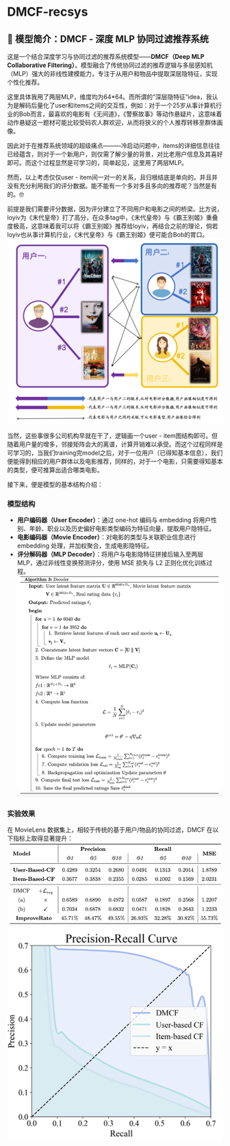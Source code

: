 # DMCF-recsys
## 📌 模型简介：DMCF - 深度 MLP 协同过滤推荐系统

这是一个结合深度学习与协同过滤的推荐系统模型——**DMCF（Deep MLP Collaborative Filtering）**。模型融合了传统协同过滤的推荐逻辑与多层感知机（MLP）强大的非线性建模能力，专注于从用户和物品中提取深层隐特征，实现个性化推荐。

这里具体我用了两层MLP，维度均为64*64。而所谓的“深层隐特征”idea，我认为是解码后量化了user和items之间的交互性，例如：对于一个25岁从事计算机行业的Bob而言，最喜欢的电影有《无间道》，《警察故事》等动作悬疑片，这意味着动作悬疑这一题材可能比较受码农人群欢迎，从而将狭义的个人推荐转移至群体画像。

因此对于在推荐系统领域的超级痛点———冷启动问题中，items的详细信息往往已经蕴含，则对于一个新用户，则仅需了解少量的背景，对比老用户信息及其喜好即可。而这个过程显然是可学习的，简单起见，这里用了两层MLP。

然而，以上考虑仅仅user - item间一对一的关系，且归根结底是单向的。并且并没有充分利用我们的评分数据。能不能有一个多对多且多向的推荐呢？当然是有的。🤓

前提是我们需要评分数据，因为评分建立了不同用户和电影之间的桥梁。比方说，loyiv为《末代皇帝》打了高分，在众多tag中，《末代皇帝》与《霸王别姬》重叠度极高，这意味着我可以将《霸王别姬》推荐给loyiv，再结合之前的理论，倘若loyiv也从事计算机行业，《末代皇帝》与《霸王别姬》便可能合Bob的胃口。
![用户与电影的关系](image/用户推荐.png)

当然，这些事很多公司机构早就在干了，逻辑画一个user - item图结构即可。但随着用户量的增多，邻接矩阵会大的离谱，计算开销难以承受。而这个过程同样是可学习的，当我们training完model之后，对于一位用户（已得知基本信息），我们便能得到相应的用户群体以及电影推荐，同样的，对于一个电影，只需要得知基本的类型，便可推算出适合哪类电影。

接下来，便是模型的基本结构介绍：


### 模型结构

- **用户编码器（User Encoder）**：通过 one-hot 编码与 embedding 将用户性别、年龄、职业以及历史偏好电影类型编码为特征向量，提取用户隐特征。
- **电影编码器（Movie Encoder）**：对电影的类型与关联职业信息进行 embedding 处理，并加权聚合，生成电影隐特征。
- **评分解码器（MLP Decoder）**：将用户与电影隐特征拼接后输入至两层 MLP，通过非线性变换预测评分，使用 MSE 损失与 L2 正则化优化训练过程。
![模型结构图](image/算法.png)
### 实验效果

在 MovieLens 数据集上，相较于传统的基于用户/物品的协同过滤，DMCF 在以下指标上取得显著提升：
![实验结果](image/实验结果.png)
![P-R曲线](image/PR.jpg)






